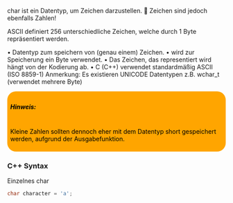 char ist ein Datentyp, um Zeichen darzustellen.  Zeichen sind jedoch ebenfalls Zahlen!

ASCII definiert 256 unterschiedliche Zeichen, welche durch 1 Byte repräsentiert werden.

• Datentyp zum speichern von (genau einem) Zeichen. 
• wird zur Speicherung ein Byte verwendet. 
• Das Zeichen, das representiert wird hängt von der Kodierung ab.
• C (C++) verwendet standardmäßig ASCII (ISO 8859-1) Anmerkung: Es existieren UNICODE Datentypen z.B. wchar_t (verwendet mehrere Byte)

<div style="background-color:orange; padding:0.5em;border-radius:20px">
<h5 style=color:black>Hinweis:</h5><p style="color:black"><br> Kleine Zahlen sollten dennoch eher mit dem Datentyp short gespeichert werden, aufgrund der Ausgabefunktion.</p></div>

### C++ Syntax
Einzelnes char
```cpp
char character = 'a';
```
